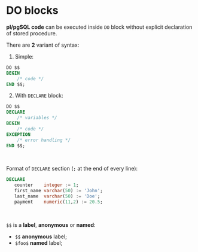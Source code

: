 # DO blocks
**pl/pgSQL code** can be executed inside `DO` block without explicit declaration of stored procedure.<br>

There are **2** variant of syntax:
1. Simple:
```sql
DO $$
BEGIN
    /* code */
END $$;
```
2. With `DECLARE` block:
```sql
DO $$
DECLARE
    /* variables */
BEGIN
    /* code */
EXCEPTION
    /* error handling */
END $$;
```

<br>

Format of `DECLARE` section (`;` at the end of every line):
```sql
DECLARE
   counter    integer := 1;
   first_name varchar(50) := 'John';
   last_name  varchar(50) := 'Doe';
   payment    numeric(11,2) := 20.5;
```

<br>

`$$` is a **label**, **anonymous** or **named**:
- `$$` **anonymous** label;
- `$foo$` **named** label;
